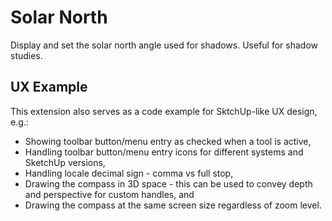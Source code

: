 # Solar North

Display and set the solar north angle used for shadows. Useful for shadow studies.

## UX Example

This extension also serves as a code example for SktchUp-like UX design, e.g.:

* Showing toolbar button/menu entry as checked when a tool is active,
* Handling toolbar button/menu entry icons for different systems and SketchUp versions,
* Handling locale decimal sign - comma vs full stop,
* Drawing the compass in 3D space - this can be used to convey depth and perspective for custom handles, and
* Drawing the compass at the same screen size regardless of zoom level.
